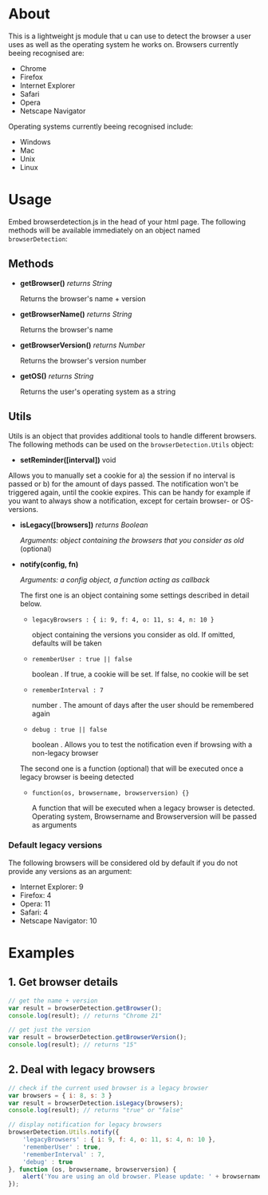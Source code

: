 # About

This is a lightweight js module that u can use to detect the browser a user uses as well as the operating system he works on. Browsers currently beeing recognised are:

- Chrome
- Firefox
- Internet Explorer
- Safari
- Opera
- Netscape Navigator

Operating systems currently beeing recognised include:

- Windows
- Mac
- Unix
- Linux

# Usage

Embed browserdetection.js in the head of your html page. The following methods will be available immediately on an object named `browserDetection`:

## Methods

- __getBrowser()__ *returns String*

   Returns the browser's name + version

- __getBrowserName()__ *returns String*

   Returns the browser's name

- __getBrowserVersion()__ *returns Number*

   Returns the browser's version number

- __getOS()__ *returns String*

   Returns the user's operating system as a string

## Utils

Utils is an object that provides additional tools to handle different browsers. The following methods can be used on the ```browserDetection.Utils``` object:

- __setReminder([interval])__ void

Allows you to manually set a cookie for a) the session if no interval is passed or b) for the amount of days passed. The notification won't be triggered again, until the cookie expires. This can be handy for example if you want to always show a notification, except for certain browser- or OS-versions.


- __isLegacy([browsers])__ *returns Boolean*

   _Arguments: object containing the browsers that you consider as old_ (optional)

- __notify(config, fn)__

   _Arguments: a config object, a function acting as callback_
   
   The first one is an object containing some settings described in detail below.
   
   - ```legacyBrowsers : { i: 9, f: 4, o: 11, s: 4, n: 10 } ```
   
      object containing the versions you consider as old. If omitted, defaults will be taken
   - ```rememberUser : true || false ```
   
      boolean . If true, a cookie will be set. If false, no cookie will be set
   - ```rememberInterval : 7 ```
   
      number . The amount of days after the user should be remembered again
   - ```debug : true || false ```
   
      boolean . Allows you to test the notification even if browsing with a non-legacy browser
   
   The second one is a function (optional) that will be executed once a legacy browser is beeing detected
   
   - ```function(os, browsername, browserversion) {} ```
   
      A function that will be executed when a legacy browser is detected. Operating system, Browsername and Browserversion will be passed as arguments

### Default legacy versions

The following browsers will be considered old by default if you do not provide any versions as an argument:

- Internet Explorer: 	9
- Firefox: 	4
- Opera: 	11
- Safari: 	4
- Netscape Navigator: 	10

# Examples

## 1. Get browser details
```javascript
// get the name + version
var result = browserDetection.getBrowser();
console.log(result); // returns "Chrome 21"

// get just the version
var result = browserDetection.getBrowserVersion();
console.log(result); // returns "15"
```

## 2. Deal with legacy browsers
```javascript
// check if the current used browser is a legacy browser
var browsers = { i: 8, s: 3 }
var result = browserDetection.isLegacy(browsers);
console.log(result); // returns "true" or "false"

// display notification for legacy browsers
browserDetection.Utils.notify({
	'legacyBrowsers' : { i: 9, f: 4, o: 11, s: 4, n: 10 },
	'rememberUser' : true,
	'rememberInterval' : 7,
	'debug' : true
}, function (os, browsername, browserversion) {
	alert('You are using an old browser. Please update: ' + browsername + ' ' + browserversion);
});
```
